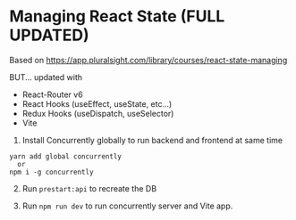 # Managing React State (FULL UPDATED)

Based on https://app.pluralsight.com/library/courses/react-state-managing

 BUT... updated with

 * React-Router v6
 * React Hooks (useEffect, useState, etc...)
 * Redux Hooks (useDispatch, useSelector)
 * Vite

1. Install Concurrently globally to run backend and frontend at same time

```
yarn add global concurrently
  or
npm i -g concurrently
```

2. Run `prestart:api` to recreate the DB

3. Run `npm run dev` to run concurrently server and Vite app.